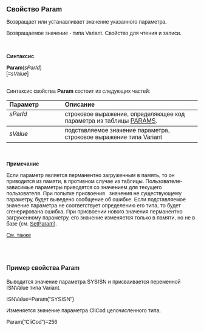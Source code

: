 <html>
<head>
<title>Param</title>
</head>

<body>

<p><strong><font size="4" face="Arial">Свойство Param</font></strong></p>

<p><font face="Arial">Возвращает или устанавливает значение указанного 
параметра.</font></p>

<p><font face="Arial">Возвращаемое значение - типа Variant. Свойство 
для чтения и записи.</font></p>

<p class="label">&nbsp;</p>

<p class="label"><font face="Arial"><b>Синтаксис</b></font></p>

<p><font face="Arial"><strong>Param</strong>(<em>sParId</em>)[=<em>sValue</em>]&nbsp;&nbsp;&nbsp;&nbsp;&nbsp;&nbsp;&nbsp;&nbsp;&nbsp;&nbsp;&nbsp;&nbsp;&nbsp;&nbsp;&nbsp;&nbsp;&nbsp;&nbsp;&nbsp;&nbsp;&nbsp;&nbsp;&nbsp;&nbsp;&nbsp;&nbsp;&nbsp;&nbsp;&nbsp;&nbsp;&nbsp;&nbsp;&nbsp;&nbsp;&nbsp;&nbsp;&nbsp;&nbsp;&nbsp;&nbsp;&nbsp;&nbsp;&nbsp;&nbsp;&nbsp;&nbsp;&nbsp;&nbsp;&nbsp;&nbsp;&nbsp;&nbsp;&nbsp;&nbsp;&nbsp;&nbsp;&nbsp;&nbsp;&nbsp;&nbsp;&nbsp;&nbsp;&nbsp;&nbsp;&nbsp;&nbsp;&nbsp;&nbsp;&nbsp;&nbsp;&nbsp;&nbsp;&nbsp;&nbsp;&nbsp;&nbsp;&nbsp;&nbsp;&nbsp;&nbsp;&nbsp;&nbsp;&nbsp;&nbsp;&nbsp;&nbsp;&nbsp;&nbsp;&nbsp;&nbsp;&nbsp;&nbsp;&nbsp;&nbsp;&nbsp;&nbsp;&nbsp;&nbsp;&nbsp;&nbsp;&nbsp;&nbsp;&nbsp;&nbsp;&nbsp;&nbsp;&nbsp;&nbsp;&nbsp;&nbsp;&nbsp;&nbsp;&nbsp;&nbsp;&nbsp;&nbsp;&nbsp;
</font></p>

<p><font face="Arial">Синтаксис свойства <b>Param</b>
состоит из следующих частей:</font></p>

<table border="1" cellPadding="5" cols="2" frame="below" rules="rows">
<TBODY>
  <tr vAlign="top">
    <td class="label" width="29%"><font face="Arial"><b>Параметр</b></font></td>
    <td class="label" width="71%"><font face="Arial"><strong>Описание</strong></font></td>
  </tr>
  <tr vAlign="top">
    <td width="29%"><font face="Arial"><em>sParId</em></font></td>
    <td width="71%"><font face="Arial">строковое выражение, 
	определяющее код параметра из таблицы <a href="../../../Database/Params.html">
	PARAMS</a>.</font></td>
  </tr>
  <tr>
    <td width="29%"><font face="Arial"><em>sValue</em></font></td>
    <td width="71%"><font face="Arial">подставляемое значение 
	параметра, строковое выражение типа Variant </font></td>
  </tr>
</TBODY>
</table>

<p class="label">&nbsp;</p>

<p class="label"><b><font face="Arial">Примечание &nbsp;</font></b></p>

<p class="label"><font face="Arial">Если параметр является перманентно 
загруженным в память, то он приводится из памяти, в противном случае из таблицы. 
Пользователе-зависимые параметры приводятся со значением для текущего 
пользователя. При попытке присвоения&nbsp;&nbsp; значения не существующему 
параметру, будет выведено сообщение об ошибке. Если подставляемое значение 
параметра не соответствует определению его типа, то будет сгенерирована ошибка. 
При присвоении нового значения перманентно загруженному параметру, его значение 
изменяется только в памяти, но не в базе (см. <a href="SetParam.html">SetParam</a>).</font></p>

<p class="label"><a href="../../../Database/Params.html"><font face="Arial">
См. также</font></a></p>

<p>&nbsp;</p>

<h1><font size="3" face="Arial"><strong>Пример свойства Param</strong></font></h1>

<p><font face="Arial">Выводится значение параметра SYSISN и 
присваивается переменной ISNValue типа Variant.</font></p>

<p><font face="Arial">ISNValue=Param(&quot;SYSISN&quot;)</font></p>

<p><font face="Arial">Изменяется значение параметра CliCod 
целочисленного типа.</font></p>

<p><font face="Arial">Param(&quot;CliCod&quot;)=256</font></p>
</body>
</html>
